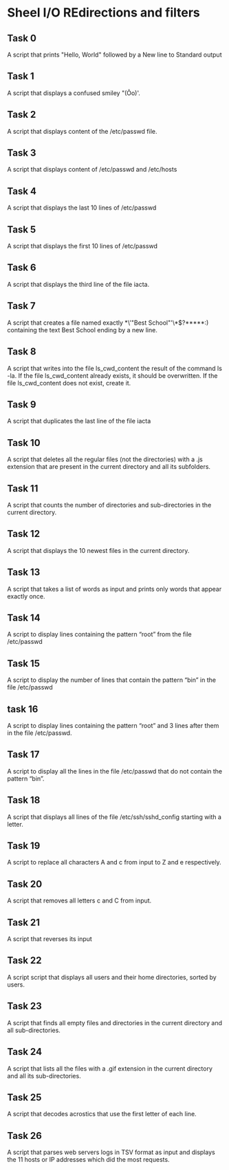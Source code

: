# Sheel I/O REdirections and filters
## Task 0
A script that prints "Hello, World" followed by a New line to Standard output
## Task 1
A script that displays a confused smiley "(Ôo)'.
## Task 2
A script that displays content of the /etc/passwd file.
## Task 3
A script that displays content of /etc/passwd and /etc/hosts
## Task 4
A script that displays the last 10 lines of /etc/passwd
## Task 5
A script that displays the first 10 lines of /etc/passwd
## Task 6
A script that displays the third line of the file iacta.
## Task 7
A script that creates a file named exactly \*\\'"Best School"\'\\*$\?\*\*\*\*\*:) containing the text Best School ending by a new line.
## Task 8
A script that writes into the file ls_cwd_content the result of the command ls -la. If the file ls_cwd_content already exists, it should be overwritten. If the file ls_cwd_content does not exist, create it.
## Task 9
A script that duplicates the last line of the file iacta
## Task 10
A script that deletes all the regular files (not the directories) with a .js extension that are present in the current directory and all its subfolders.
## Task 11
A script that counts the number of directories and sub-directories in the current directory.
## Task 12
A script that displays the 10 newest files in the current directory.
## Task 13
A script that takes a list of words as input and prints only words that appear exactly once.
## Task 14
A script to display lines containing the pattern “root” from the file /etc/passwd
## Task 15
A script to display the number of lines that contain the pattern “bin” in the file /etc/passwd
## task 16
A script to display lines containing the pattern “root” and 3 lines after them in the file /etc/passwd.
## Task 17
A script to display all the lines in the file /etc/passwd that do not contain the pattern “bin”.
## Task 18
A script that displays all lines of the file /etc/ssh/sshd_config starting with a letter.
## Task 19
A script to replace all characters A and c from input to Z and e respectively.
## Task 20
A script that removes all letters c and C from input.
## Task 21
A script that reverses its input
## Task 22
A script script that displays all users and their home directories, sorted by users.
## Task 23
A script that finds all empty files and directories in the current directory and all sub-directories.
## Task 24
A script that lists all the files with a .gif extension in the current directory and all its sub-directories.
## Task 25
A script that decodes acrostics that use the first letter of each line.
## Task 26
A  script that parses web servers logs in TSV format as input and displays the 11 hosts or IP addresses which did the most requests.
